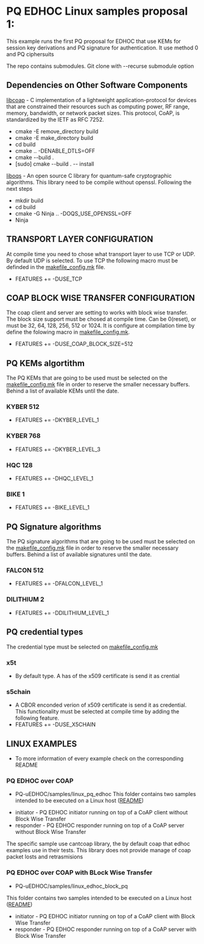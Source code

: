 # PQ EDHOC Linux samples proposal 1: 

This example runs the first PQ proposal for EDHOC that use KEMs for session key derivations and PQ signature for authentication. It use method 0 and PQ ciphersuits 

The repo contains submodules. Git clone with --recurse submodule option

## Dependencies on Other Software Components 
[libcoap](https://github.com/obgm/libcoap) - C implementation of a lightweight application-protocol for devices that are constrained their resources such as computing power, RF range, memory, bandwidth, or network packet sizes. This protocol, CoAP, is standardized by the IETF as RFC 7252.

 - cmake -E remove_directory build
 - cmake -E make_directory build
 - cd build
 - cmake .. -DENABLE_DTLS=OFF
 - cmake --build .
 - [sudo] cmake --build . -- install

[liboqs](https://github.com/open-quantum-safe/liboqs) - An open source C library for quantum-safe cryptographic algorithms.
This library need to be compile without openssl. Following the next steps
 - mkdir build
 - cd build
 - cmake -G Ninja .. -DOQS_USE_OPENSSL=OFF
 - Ninja



## TRANSPORT LAYER CONFIGURATION
At compile time you need to chose what transport layer to use TCP or UDP. By default UDP is selected. To use TCP the following macro must be definded in the [makefile_config.mk](makefile_config.mk) file.
- FEATURES += -DUSE_TCP 

## COAP BLOCK WISE TRANSFER CONFIGURATION
The coap client and server are setting to works with block wise transfer. The block size support must be chosed at compile time.  Can be 0(reset), or must be  32, 64, 128, 256, 512 or 1024. It is configure at compilation time by define the folowing macro in [makefile_config.mk](makefile_config.mk).
- FEATURES += -DUSE_COAP_BLOCK_SIZE=512 


## PQ KEMs algortithm
The PQ KEMs that are going to be used must be selected on the [makefile_config.mk](makefile_config.mk) file in order to reserve the smaller necessary buffers. Behind a list of available KEMs until the date. 

### KYBER 512
- FEATURES += -DKYBER_LEVEL_1
### KYBER 768   
-  FEATURES += -DKYBER_LEVEL_3
### HQC 128 
- FEATURES += -DHQC_LEVEL_1
### BIKE 1 
- FEATURES += -BIKE_LEVEL_1


## PQ Signature algorithms
The PQ signature algorithms that are going to be used must be selected on the [makefile_config.mk](makefile_config.mk) file in order to reserve the smaller necessary buffers. Behind a list of available signatures until the date.
### FALCON 512
- FEATURES += -DFALCON_LEVEL_1
### DILITHIUM 2
- FEATURES += -DDILITHIUM_LEVEL_1

## PQ credential types
The credential type must be selected on [makefile_config.mk](makefile_config.mk)
### x5t
- By default type. A has of the x509 certificate is send it as crential
### s5chain
- A CBOR enconded verion of x509 certificate is send it as credential. This functionality must be selected at compile time by adding the following feature.
- FEATURES += -DUSE_X5CHAIN


## LINUX EXAMPLES
* To more information of every example check on the corresponding README

### PQ EDHOC over COAP
- PQ-uEDHOC/samples/linux_pq_edhoc
This folder contains two samples intended to be executed on a Linux host ([README](samples/linux_pq_edhoc/README.MD))

* initiator - PQ EDHOC initiator running on top of a CoAP client without Block Wise Transfer
* responder - PQ EDHOC responder running on top of a CoAP server without Block Wise Transfer

The specific sample use cantcoap library, the by default coap that edhoc examples use in their tests. This library does not provide manage of coap packet losts and retrasmisions 

### PQ EDHOC over COAP with BLock Wise Transfer
- PQ-uEDHOC/samples/linux_edhoc_block_pq

This folder contains two samples intended to be executed on a Linux host ([README](samples/linux_pq_edhoc/README.MD))

* initiator - PQ EDHOC initiator running on top of a CoAP client with Block Wise Transfer
* responder - PQ EDHOC responder running on top of a CoAP server with Block Wise Transfer
